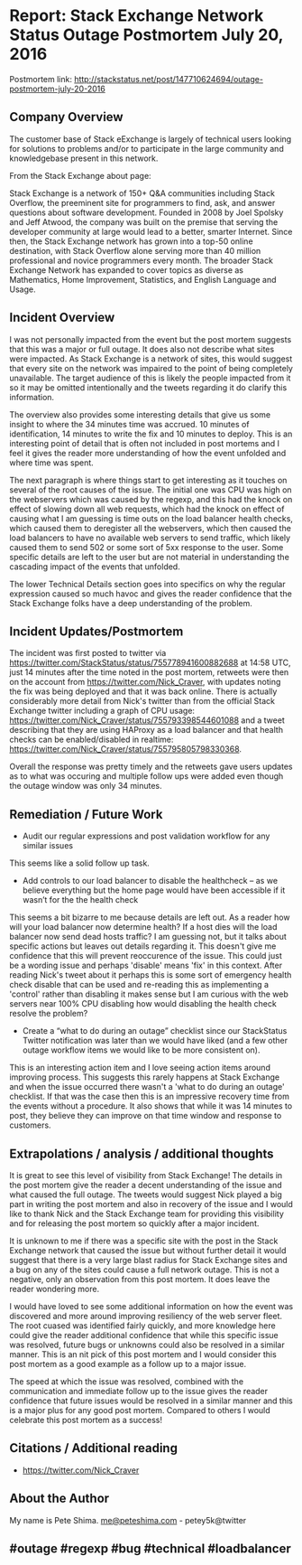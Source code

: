# Report: Stack Exchange Network Status Outage Postmortem July 20, 2016

Postmortem link: http://stackstatus.net/post/147710624694/outage-postmortem-july-20-2016

## Company Overview

The customer base of Stack eExchange is largely of technical users looking for solutions to problems and/or to participate in the large community and knowledgebase present in this network.

From the Stack Exchange about page:

Stack Exchange is a network of 150+ Q&A communities including Stack Overflow, the preeminent site for programmers to find, ask, and answer questions about software development. Founded in 2008 by Joel Spolsky and Jeff Atwood, the company was built on the premise that serving the developer community at large would lead to a better, smarter Internet. Since then, the Stack Exchange network has grown into a top-50 online destination, with Stack Overflow alone serving more than 40 million professional and novice programmers every month. The broader Stack Exchange Network has expanded to cover topics as diverse as Mathematics, Home Improvement, Statistics, and English Language and Usage.

## Incident Overview

I was not personally impacted from the event but the post mortem suggests that this was a major or full outage.  It does also not describe what sites were impacted.  As Stack Exchange is a network of sites, this would suggest that every site on the network was impaired to the point of being completely unavailable.  The target audience of this is likely the people impacted from it so it may be omitted intentionally and the tweets regarding it do clarify this information. 

The overview also provides some interesting details that give us some insight to where the 34 minutes time was accrued.  10 minutes of identification, 14 minutes to write the fix and 10 minutes to deploy.  This is an interesting point of detail that is often not included in post mortems and I feel it gives the reader more understanding of how the event unfolded and where time was spent.

The next paragraph is where things start to get interesting as it touches on several of the root causes of the issue.  The initial one was CPU was high on the webservers which was caused by the regexp, and this had the knock on effect of slowing down all web requests, which had the knock on effect of causing what I am guessing is time outs on the load balancer health checks, which caused them to deregister all the webservers, which then caused the load balancers to have no available web servers to send traffic, which likely caused them to send 502 or some sort of 5xx response to the user.  Some specific details are left to the user but are not material in understanding the cascading impact of the events that unfolded.

The lower Technical Details section goes into specifics on why the regular expression caused so much havoc and gives the reader confidence that the Stack Exchange folks have a deep understanding of the problem.

## Incident Updates/Postmortem

The incident was first posted to twitter via https://twitter.com/StackStatus/status/755778941600882688 at 14:58 UTC, just 14 minutes after the time noted in the post mortem, retweets were then on the account from https://twitter.com/Nick_Craver, with updates noting the fix was being deployed and that it was back online. There is actually considerably more detail from Nick's twitter than from the official Stack Exchange twitter including a graph of CPU usage: https://twitter.com/Nick_Craver/status/755793398544601088 and a tweet describing that they are using HAProxy as a load balancer and that health checks can be enabled/disabled in realtime: https://twitter.com/Nick_Craver/status/755795805798330368.

Overall the response was pretty timely and the retweets gave users updates as to what was occuring and multiple follow ups were added even though the outage window was only 34 minutes.

## Remediation / Future Work

* Audit our regular expressions and post validation workflow for any similar issues

This seems like a solid follow up task.

* Add controls to our load balancer to disable the healthcheck – as we believe everything but the home page would have been accessible if it wasn’t for the the health check

This seems a bit bizarre to me because details are left out.  As a reader how will your load balancer now determine health?  If a host dies will the load balancer now send dead hosts traffic?  I am guessing not, but it talks about specific actions but leaves out details regarding it.  This doesn't give me confidence that this will prevent reoccurence of the issue.  This could just be a wording issue and perhaps 'disable' means 'fix' in this context.  After reading Nick's tweet about it perhaps this is some sort of emergency health check disable that can be used and re-reading this as implementing a 'control' rather than disabling it makes sense but I am curious with the web servers near 100% CPU disabling how would disabling the health check resolve the problem?

* Create a “what to do during an outage” checklist since our StackStatus Twitter notification was later than we would have liked (and a few other outage workflow items we would like to be more consistent on).

This is an interesting action item and I love seeing action items around improving process.  This suggests this rarely happens at Stack Exchange and when the issue occurred there wasn't a 'what to do during an outage' checklist.  If that was the case then this is an impressive recovery time from the events without a procedure.  It also shows that while it was 14 minutes to post, they believe they can improve on that time window and response to customers.

## Extrapolations / analysis / additional thoughts

It is great to see this level of visibility from Stack Exchange!  The details in the post mortem give the reader a decent understanding of the issue and what caused the full outage.  The tweets would suggest Nick played a big part in writing the post mortem and also in recovery of the issue and I would like to thank Nick and the Stack Exchange team for providing this visibility and for releasing the post mortem so quickly after a major incident.

It is unknown to me if there was a specific site with the post in the Stack Exchange network that caused the issue but without further detail it would suggest that there is a very large blast radius for Stack Exchange sites and a bug on any of the sites could cause a full network outage.  This is not a negative, only an observation from this post mortem.  It does leave the reader wondering more.

I would have loved to see some additional information on how the event was discovered and more around improving resiliency of the web server fleet.  The root cuased was identified fairly quickly, and more knowledge here could give the reader additional confidence that while this specific issue was resolved, future bugs or unknowns could also be resolved in a similar manner.  This is an nit pick of this post mortem and I would consider this post mortem as a good example as a follow up to a major issue.  

The speed at which the issue was resolved, combined with the communication and immediate follow up to the issue gives the reader confidence that future issues would be resolved in a similar manner and this is a major plus for any good post mortem.  Compared to others I would celebrate this post mortem as a success!

## Citations / Additional reading

* https://twitter.com/Nick_Craver

## About the Author

My name is Pete Shima. me@peteshima.com - petey5k@twitter

## \#outage #regexp #bug #technical #loadbalancer






